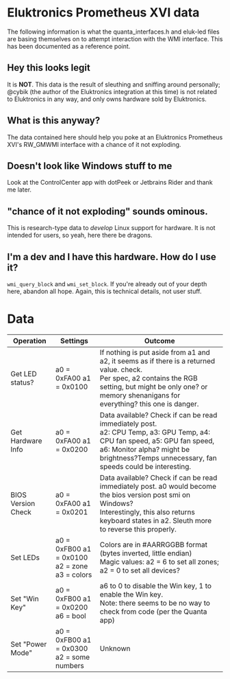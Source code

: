 # Eluktronics Prometheus XVI data

The following information is what the quanta_interfaces.h and eluk-led files are basing themselves on to
attempt interaction with the WMI interface. This has been documented as a reference point.

## Hey this looks legit

It is **NOT**. This data is the result of sleuthing and sniffing around personally; @cybik (the author of the Eluktronics integration at this time) is not related to Eluktronics in any way,
and only owns hardware sold by Eluktronics.

## What is this anyway?

The data contained here should help you poke at an Eluktronics Prometheus XVI's RW_GMWMI interface with a chance of it not exploding.

## Doesn't look like Windows stuff to me

Look at the ControlCenter app with dotPeek or Jetbrains Rider and thank me later.

## "chance of it not exploding" sounds ominous.

This is research-type data to *develop* Linux support for hardware. It is not intended for users, so yeah, here there be dragons.

## I'm a dev and I have this hardware. How do I use it?

`wmi_query_block` and `wmi_set_block`. If you're already out of your depth here, abandon all hope. Again, this is technical details, not user stuff.

# Data

|Operation|Settings|Outcome|
|--- |--- |--- |
|Get LED status?|a0 = 0xFA00 a1 = 0x0100|If nothing is put aside from a1 and a2, it seems as if there is a returned value. check.<br/>Per spec, a2 contains the RGB setting, but might be only one? or memory shenanigans for everything? this one is danger.|
|Get Hardware Info|a0 = 0xFA00   a1 = 0x0200|Data available? Check if can be read immediately post.<br/>a2: CPU Temp, a3: GPU Temp, a4: CPU fan speed, a5: GPU fan speed, a6: Monitor alpha? might be brightness?Temps unnecessary, fan speeds could be interesting.|
|BIOS Version Check|a0 = 0xFA00   a1 = 0x0201|Data available? Check if can be read immediately post. a0 would become the bios version post smi on Windows?<br/>Interestingly, this also returns keyboard states in a2. Sleuth more to reverse this properly.|
|Set LEDs|a0 = 0xFB00  a1 = 0x0100<br/>a2 = zone      a3 = colors|Colors are in #AARRGGBB format (bytes inverted, little endian)<br/>Magic values: a2 = 6 to set all zones; a2 = 0 to set all devices?|
|Set "Win Key"|a0 = 0xFB00  a1 = 0x0200<br/>a6 = bool|a6 to 0 to disable the Win key, 1 to enable the Win key.<br/>Note: there seems to be no way to check from code (per the Quanta app)|
|Set "Power Mode"|a0 = 0xFB00    a1 = 0x0300<br/>a2 = some numbers|Unknown|
